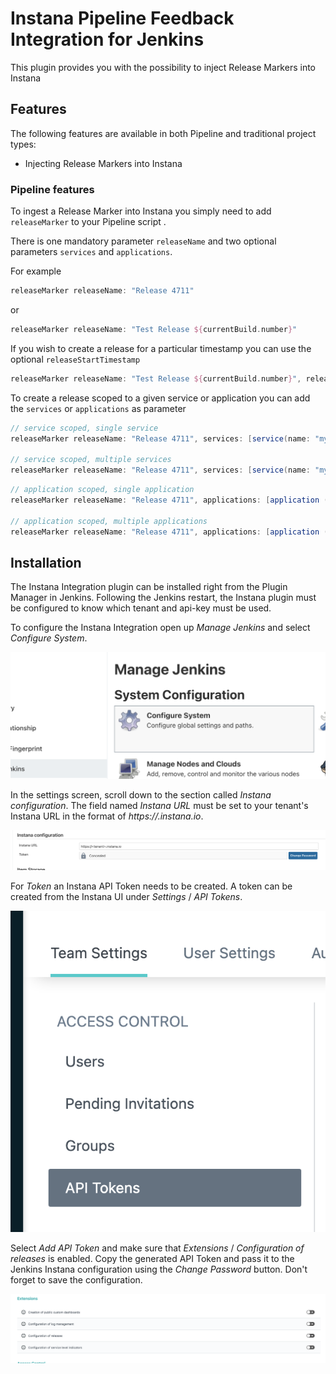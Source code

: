 # Instana Pipeline Feedback Integration for Jenkins

This plugin provides you with the possibility to inject Release Markers into Instana


## Features

The following features are available in both Pipeline and traditional
project types:

* Injecting Release Markers into Instana 

### Pipeline features
To ingest a Release Marker into Instana you simply need to add 
`releaseMarker` to your Pipeline script .

There is one mandatory parameter `releaseName` and two optional parameters `services` and `applications`.

For example
```groovy
releaseMarker releaseName: "Release 4711"
```
or 
```groovy
releaseMarker releaseName: "Test Release ${currentBuild.number}"
```

If you wish to create a release for a particular timestamp you can use the optional `releaseStartTimestamp`

```groovy
releaseMarker releaseName: "Test Release ${currentBuild.number}", releaseStartTimestamp: "1564486446000"
```

To create a release scoped to a given service or application you can add the `services` or `applications` as parameter

```groovy
// service scoped, single service
releaseMarker releaseName: "Release 4711", services: [service(name: "my-service")]

// service scoped, multiple services
releaseMarker releaseName: "Release 4711", services: [service(name: "my-service-1"), service(name: "my-service-2")]
```

```groovy
// application scoped, single application
releaseMarker releaseName: "Release 4711", applications: [application (name: "My Application")]

// application scoped, multiple applications
releaseMarker releaseName: "Release 4711", applications: [application (name: "My Application-1"), application (name: "My Application-2")]
```

## Installation

The Instana Integration plugin can be installed right from the Plugin Manager in Jenkins. Following the Jenkins restart, the Instana plugin must be configured to know which tenant and api-key must be used.

To configure the Instana Integration open up _Manage Jenkins_ and select _Configure System_.

![](settings1.png)

In the settings screen, scroll down to the section called _Instana configuration_. The field named _Instana URL_ must be set to your tenant's Instana URL in the format of _https://<tenant>.instana.io_.

![](settings2.png)

For _Token_ an Instana API Token needs to be created. A token can be created from the Instana UI under _Settings_ / _API Tokens_.

![](settings3.png)

Select _Add API Token_ and make sure that _Extensions_ / _Configuration of releases_ is enabled. Copy the generated API Token and pass it to the Jenkins Instana configuration using the _Change Password_ button. Don't forget to save the configuration.
  
![](settings4.png)
